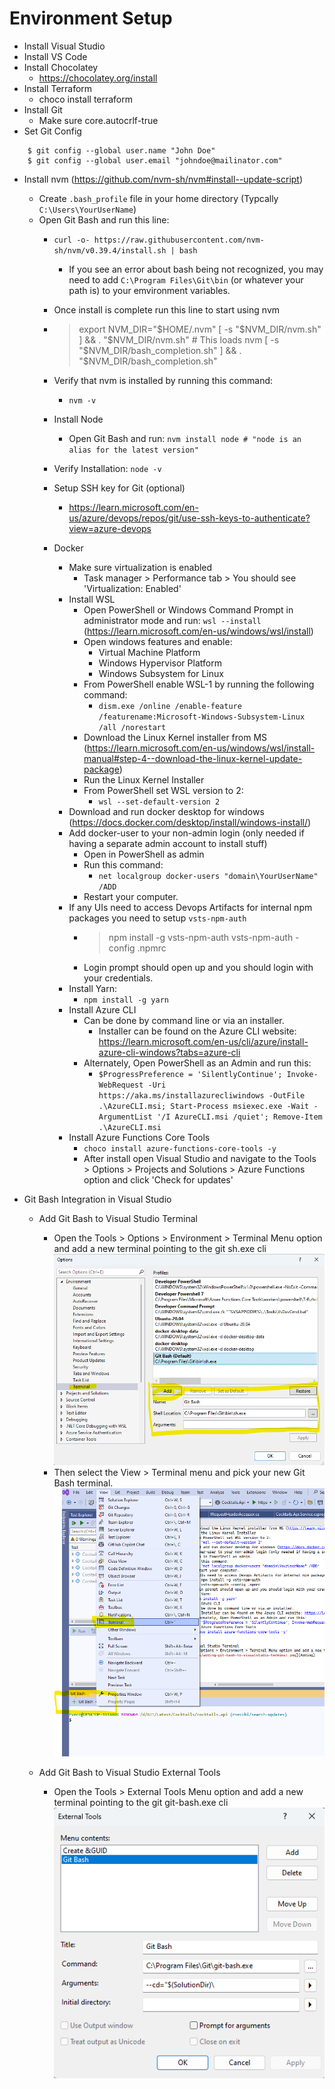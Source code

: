 
# Environment Setup
- Install Visual Studio
- Install VS Code
- Install Chocolatey
    - https://chocolatey.org/install
- Install Terraform
    - choco install terraform
- Install Git
    - Make sure core.autocrlf-true
- Set Git Config
``` shell
    $ git config --global user.name "John Doe"
    $ git config --global user.email "johndoe@mailinator.com"
```
- Install nvm (https://github.com/nvm-sh/nvm#install--update-script)
    - Create ``.bash_profile`` file in your home directory (Typcally `C:\Users\YourUserName`)
    - Open Git Bash and run this line: 
        - `curl -o- https://raw.githubusercontent.com/nvm-sh/nvm/v0.39.4/install.sh | bash`
            - If you see an error about bash being not recognized, you may need to add `C:\Program Files\Git\bin` (or whatever your path is) to your emvironment variables.
        - Once install is complete run this line to start using nvm

        -   >export NVM_DIR="$HOME/.nvm"
            >[ -s "$NVM_DIR/nvm.sh" ] && \. "$NVM_DIR/nvm.sh" # This loads nvm
            >[ -s "$NVM_DIR/bash_completion.sh" ] && \. "$NVM_DIR/bash_completion.sh"

        - Verify that nvm is installed by running this command:
            - `nvm -v`
        - Install Node
            - Open Git Bash and run: `nvm install node # "node is an alias for the latest version"`
        - Verify Installation: `node -v`
        - Setup SSH key for Git (optional)
            - https://learn.microsoft.com/en-us/azure/devops/repos/git/use-ssh-keys-to-authenticate?view=azure-devops
        - Docker
            - Make sure virtualization is enabled
                - Task manager > Performance tab > You should see 'Virtualization: Enabled'
            - Install WSL
                - Open PowerShell or Windows Command Prompt in administrator mode and run: `wsl --install` (https://learn.microsoft.com/en-us/windows/wsl/install)
                - Open windows features and enable:
                    - Virtual Machine Platform
                    - Windows Hypervisor Platform
                    - Windows Subsystem for Linux
                - From PowerShell enable WSL-1 by running the following command:
                    - `dism.exe /online /enable-feature /featurename:Microsoft-Windows-Subsystem-Linux /all /norestart`
                - Download the Linux Kernel installer from MS (https://learn.microsoft.com/en-us/windows/wsl/install-manual#step-4--download-the-linux-kernel-update-package)
                - Run the Linux Kernel Installer
                - From PowerShell set WSL version to 2:
                    - `wsl --set-default-version 2`
            - Download and run docker desktop for windows (https://docs.docker.com/desktop/install/windows-install/)
            - Add docker-user to your non-admin login (only needed if having a separate admin account to install stuff)
                - Open in PowerShell as admin
                - Run this command:
                    - `net localgroup docker-users "domain\YourUserName" /ADD`
                - Restart your computer.
            - If any UIs need to access Devops Artifacts for internal npm packages you need to setup `vsts-npm-auth`
                -   > npm install -g vsts-npm-auth
                    > vsts-npm-auth -config .npmrc
                - Login prompt should open up and you should login with your credentials.
            - Install Yarn:
                - `npm install -g yarn`
            - Install Azure CLI
                - Can be done by command line or via an installer.
                    - Installer can be found on the Azure CLI website: https://learn.microsoft.com/en-us/cli/azure/install-azure-cli-windows?tabs=azure-cli
                - Alternately, Open PowerShell as an Admin and run this:
                    - `$ProgressPreference = 'SilentlyContinue'; Invoke-WebRequest -Uri https://aka.ms/installazurecliwindows -OutFile .\AzureCLI.msi; Start-Process msiexec.exe -Wait -ArgumentList '/I AzureCLI.msi /quiet'; Remove-Item .\AzureCLI.msi`
            - Install Azure Functions Core Tools
                - `choco install azure-functions-core-tools -y`
				- After install open Visual Studio and navigate to the Tools > Options > Projects and Solutions > Azure Functions option and click 'Check for updates'

- Git Bash Integration in Visual Studio
  - Add Git Bash to Visual Studio Terminal
    - Open the Tools > Options > Environment > Terminal Menu option and add a new terminal pointing to the git sh.exe cli
      ![Adding](./.readme-assets/adding-git-bash-to-visualstudio-terminal.png)
    - Then select the View > Terminal menu and pick your new Git Bash terminal.
      ![Adding](./.readme-assets/using-git-bash-in-visualstudio-terminal.png)

  - Add Git Bash to Visual Studio External Tools
    - Open the Tools > External Tools Menu option and add a new terminal pointing to the git git-bash.exe cli
      ![Adding](./.readme-assets/adding-git-bash-to-visualstudio-external-tools.png)
